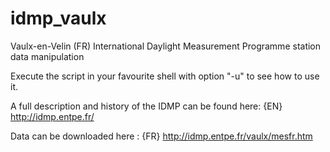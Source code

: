 idmp_vaulx
==========

Vaulx-en-Velin (FR) International Daylight Measurement Programme station data manipulation

Execute the script in your favourite shell with option "-u" to see how to use it.

A full description and history of the IDMP can be found here: {EN} http://idmp.entpe.fr/

Data can be downloaded here : {FR} http://idmp.entpe.fr/vaulx/mesfr.htm
